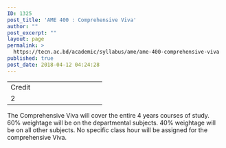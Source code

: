 ```yaml
---
ID: 1325
post_title: 'AME 400 : Comprehensive Viva'
author: ""
post_excerpt: ""
layout: page
permalink: >
  https://tecn.ac.bd/academic/syllabus/ame/ame-400-comprehensive-viva
published: true
post_date: 2018-04-12 04:24:28
---
```

<table width="205">
<tbody>
<tr>
<td width="205">Credit</td>
</tr>
<tr>
<td width="205">2</td>
</tr>
</tbody>
</table>
The Comprehensive Viva will cover the entire 4 years courses of study. 60% weightage will be on the departmental subjects. 40% weightage will be on all other subjects. No specific class hour will be assigned for the comprehensive Viva.